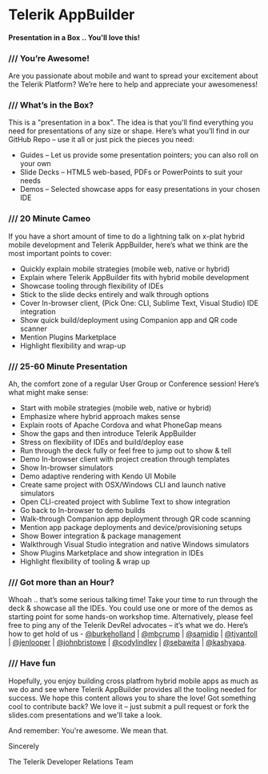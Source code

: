Telerik AppBuilder
==========

#### Presentation in a Box .. You'll love this!

### /// You’re Awesome!

Are you passionate about mobile and want to spread your excitement about the Telerik Platform?  We’re here to help and appreciate your awesomeness!

### /// What’s in the Box?

This is a "presentation in a box". The idea is that you'll find everything you need for presentations of any size or shape.  Here’s what you’ll find in our GitHub Repo – use it all or just pick the pieces you need:

* Guides – Let us provide some presentation pointers; you can also roll on your own
* Slide Decks – HTML5 web-based, PDFs or PowerPoints to suit your needs
* Demos – Selected showcase apps for easy presentations in your chosen IDE

### /// 20 Minute Cameo

If you have a short amount of time to do a lightning talk on x-plat hybrid mobile development and Telerik AppBuilder, here’s what we think are the most important points to cover:

* Quickly explain mobile strategies (mobile web, native or hybrid)
* Explain where Telerik AppBuilder fits with hybrid mobile development
* Showcase tooling through flexibility of IDEs
* Stick to the slide decks entirely and walk through options
* Cover In-browser client, (Pick One: CLI, Sublime Text, Visual Studio) IDE integration
* Show quick build/deployment using Companion app and QR code scanner
* Mention Plugins Marketplace
* Highlight flexibility and wrap-up

### /// 25-60 Minute Presentation

Ah, the comfort zone of a regular User Group or Conference session! Here’s what might make sense:

* Start with mobile strategies (mobile web, native or hybrid)
* Emphasize where hybrid approach makes sense
* Explain roots of Apache Cordova and what PhoneGap means
* Show the gaps and then introduce Telerik AppBuilder
* Stress on flexibility of IDEs and build/deploy ease
* Run through the deck fully or feel free to jump out to show & tell
* Demo In-browser client with project creation through templates
* Show In-browser simulators
* Demo adaptive rendering with Kendo UI Mobile
* Create same project with OSX/Windows CLI and launch native simulators
* Open CLI-created project with Sublime Text to show integration
* Go back to In-browser to demo builds
* Walk-through Companion app deployment through QR code scanning
* Mention app package deployments and device/provisioning setups
* Show Bower integration & package management
* Walkthrough Visual Studio integration and native Windows simulators
* Show Plugins Marketplace and show integration in IDEs
* Highlight flexibility of tooling & wrap up

### /// Got more than an Hour?
Whoah .. that’s some serious talking time! Take your time to run through the deck & showcase all the IDEs. You could use one or more of the demos as starting point for some hands-on workshop time. Alternatively, please feel free to ping any of the Telerik DevRel advocates – it’s what we do. Here’s how to get hold of us - [@burkeholland](https://twitter.com/burkeholland) | [@mbcrump](https://twitter.com/mbcrump) | [@samidip](https://twitter.com/samidip) | [@tjvantoll](https://twitter.com/tjvantoll) | [@jenlooper](https://twitter.com/jenlooper) | [@johnbristowe](https://twitter.com/johnbristowe) | [@codylindley](https://twitter.com/codylindley) | [@sebawita](https://twitter.com/sebawita) | [@kashyapa](https://twitter.com/kashyapa).

### /// Have fun
Hopefully, you enjoy building cross platfrom hybrid mobile apps as much as we do and see where Telerik AppBuilder provides all the tooling needed for success. We hope this content allows you to share the love! Got something cool to contribute back? We love it – just submit a pull request or fork the slides.com presentations and we'll take a look.

And remember:  You're awesome.  We mean that.

Sincerely

The Telerik Developer Relations Team
